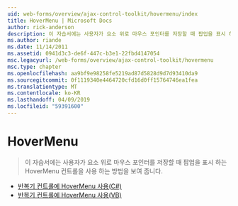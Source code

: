```yaml
---
uid: web-forms/overview/ajax-control-toolkit/hovermenu/index
title: HoverMenu | Microsoft Docs
author: rick-anderson
description: 이 자습서에는 사용자가 요소 위로 마우스 포인터를 저장할 때 팝업을 표시 하는 HoverMenu 컨트롤을 사용 하는 방법을 보여 줍니다.
ms.author: riande
ms.date: 11/14/2011
ms.assetid: 0941d3c3-de6f-447c-b3e1-22fbd4147054
msc.legacyurl: /web-forms/overview/ajax-control-toolkit/hovermenu
msc.type: chapter
ms.openlocfilehash: aa9bf9e98258fe5219ad87d5828d9d7d93410da9
ms.sourcegitcommit: 0f1119340e4464720cfd16d0ff15764746ea1fea
ms.translationtype: MT
ms.contentlocale: ko-KR
ms.lasthandoff: 04/09/2019
ms.locfileid: "59391600"
---
```

# <a name="hovermenu"></a>HoverMenu

> 이 자습서에는 사용자가 요소 위로 마우스 포인터를 저장할 때 팝업을 표시 하는 HoverMenu 컨트롤을 사용 하는 방법을 보여 줍니다.


- [반복기 컨트롤에 HoverMenu 사용(C#)](using-hovermenu-with-a-repeater-control-cs.md)
- [반복기 컨트롤에 HoverMenu 사용(VB)](using-hovermenu-with-a-repeater-control-vb.md)
